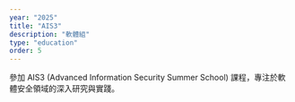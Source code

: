 ```yaml
---
year: "2025"
title: "AIS3"
description: "軟體組"
type: "education"
order: 5
---
```


參加 AIS3 (Advanced Information Security Summer School) 課程，專注於軟體安全領域的深入研究與實踐。
